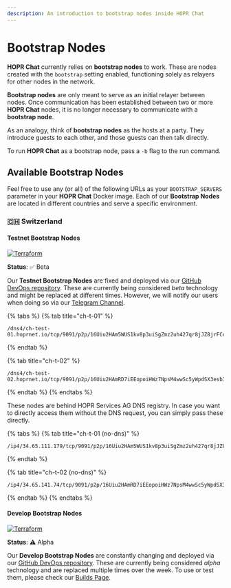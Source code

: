 ```yaml
---
description: An introduction to bootstrap nodes inside HOPR Chat
---
```


# Bootstrap Nodes

**HOPR Chat** currently relies on **bootstrap nodes** to work. These are nodes created with the `bootstrap` setting enabled, functioning solely as relayers for other nodes in the network.

**Bootstrap nodes** are only meant to serve as an initial relayer between nodes. Once communication has been established between two or more **HOPR Chat** nodes, it is no longer necessary to communicate with a **bootstrap node**.

As an analogy, think of **bootstrap nodes** as the hosts at a party. They introduce guests to each other, and those guests can then talk directly.

To run **HOPR Chat** as a bootstrap node, pass a `-b` flag to the run command.

## Available Bootstrap Nodes

Feel free to use any \(or all\) of the following URLs as your `BOOTSTRAP_SERVERS` parameter in your **HOPR Chat** Docker image. Each of our **Bootstrap Nodes** are located in different countries and serve a specific environment.

### 🇨🇭 Switzerland

#### Testnet Bootstrap Nodes

[![Terraform](https://github.com/hoprnet/hopr-devops/workflows/Terraform/badge.svg)](https://github.com/hoprnet/hopr-devops/workflows/Terraform/badge.svg)

**Status**: ✅ Beta

Our **Testnet Bootstrap Nodes** are fixed and deployed via our [GitHub DevOps repository](https://github.com/hoprnet/hopr-devops). These are currently being considered _beta_ technology and might be replaced at different times. However, we will notify our users when doing so via our [Telegram Channel](http://t.me/hoprnet).

{% tabs %}
{% tab title="ch-t-01" %}
```text
/dns4/ch-test-01.hoprnet.io/tcp/9091/p2p/16Uiu2HAm5WUS1kv8p3uiSgZmz2uh427qr8jJZ8jrFCePHATaVgz2
```
{% endtab %}

{% tab title="ch-t-02" %}
```text
/dns4/ch-test-02.hoprnet.io/tcp/9091/p2p/16Uiu2HAmRD7iEEopoiHWz7NpsM4wwSc5yWpdSX3esb3kYkJNY1yn
```
{% endtab %}
{% endtabs %}

These nodes are behind HOPR Services AG DNS registry. In case you want to directly access them without the DNS request, you can simply pass these directly.

{% tabs %}
{% tab title="ch-t-01 \(no-dns\)" %}
```text
/ip4/34.65.111.179/tcp/9091/p2p/16Uiu2HAm5WUS1kv8p3uiSgZmz2uh427qr8jJZ8jrFCePHATaVgz2
```
{% endtab %}

{% tab title="ch-t-02 \(no-dns\)" %}
```
/ip4/34.65.141.74/tcp/9091/p2p/16Uiu2HAmRD7iEEopoiHWz7NpsM4wwSc5yWpdSX3esb3kYkJNY1yn
```
{% endtab %}
{% endtabs %}

#### Develop Bootstrap Nodes

[![Terraform](https://github.com/hoprnet/hopr-devops/workflows/Terraform/badge.svg)](https://github.com/hoprnet/hopr-devops/workflows/Terraform/badge.svg)

**Status**: ⚠️ Alpha

Our **Develop Bootstrap Nodes** are constantly changing and deployed via our [GitHub DevOps repository](https://github.com/hoprnet/hopr-devops). These are currently being considered _alpha_ technology and are replaced multiple times over the week. To use or test them, please check our [Builds Page](https://github.com/hoprnet/hopr-devops/actions?query=workflow%3ATerraform).







